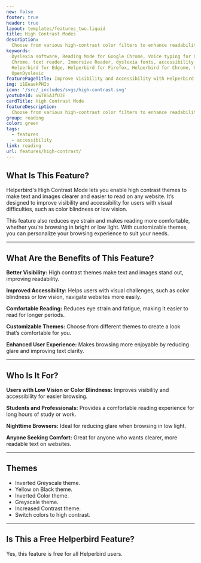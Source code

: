 ```yaml
---
new: false
footer: true
header: true
layout: templates/features_two.liquid
title: High Contrast Modes
description:
  Choose from various high-contrast color filters to enhance readability and reduce eye strain.
keywords:
  Dyslexia software, Reading Mode for Google Chrome, Voice typing for Chrome, Text to speech for
  Chrome, text reader, Immersive Reader, dyslexia fonts, accessibility software, dyslexia software,
  Helperbird for Edge, Helperbird for Firefox, Helperbird for Chrome, Opendyslexic for Chrome,
  OpenDyslexic
featurePageTitle: Improve Visibility and Accessibility with Helperbird's High Contrast Mode
img: i1EeaekPHIo
icon: '/src/_includes/svgs/high-contrast.svg'
youtubeId: vwT8SAJfU3E
cardTitle: High Contrast Mode
featureDescription:
  Choose from various high-contrast color filters to enhance readability and reduce eye strain.
group: reading
color: green
tags:
  - features
  - accessibility
link: reading
url: features/high-contrast/
---
```



## What Is This Feature?

Helperbird's High Contrast Mode lets you enable high contrast themes to make text and images clearer and easier to read on any website. It’s designed to improve visibility and accessibility for users with visual difficulties, such as color blindness or low vision.

This feature also reduces eye strain and makes reading more comfortable, whether you’re browsing in bright or low light. With customizable themes, you can personalize your browsing experience to suit your needs.

---

## What Are the Benefits of This Feature?


**Better Visibility:** High contrast themes make text and images stand out, improving readability.  

**Improved Accessibility:** Helps users with visual challenges, such as color blindness or low vision, navigate websites more easily.  

**Comfortable Reading:** Reduces eye strain and fatigue, making it easier to read for longer periods.  

**Customizable Themes:** Choose from different themes to create a look that’s comfortable for you.  

**Enhanced User Experience:** Makes browsing more enjoyable by reducing glare and improving text clarity.

---

## Who Is It For?


**Users with Low Vision or Color Blindness:** Improves visibility and accessibility for easier browsing.  

**Students and Professionals:** Provides a comfortable reading experience for long hours of study or work.  

**Nighttime Browsers:** Ideal for reducing glare when browsing in low light.  

**Anyone Seeking Comfort:** Great for anyone who wants clearer, more readable text on websites.

---

## Themes

- Inverted Greyscale theme.  
- Yellow on Black theme.  
- Inverted Color theme.  
- Greyscale theme.  
- Increased Contrast theme.  
- Switch colors to high contrast.  

---

## Is This a Free Helperbird Feature?

Yes, this feature is free for all Helperbird users.
